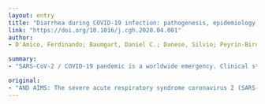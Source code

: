 ```yaml
---
layout: entry
title: "Diarrhea during COVID-19 infection: pathogenesis, epidemiology, prevention and management"
link: "https://doi.org/10.1016/j.cgh.2020.04.001"
author:
- D'Amico, Ferdinando; Baumgart, Daniel C.; Danese, Silvio; Peyrin-Biroulet, Laurent

summary:
- "SARS-CoV-2 / COVID-19 pandemic is a worldwide emergency. Clinical studies show an incidence rate of diarrhea ranging from 2% to 50% of cases. Diarrhea is frequent presenting symptom in patients infected with the disease. Increasing evidence indicates possible fecal oral transmission. Current treatment is supportive, but several options appear promising. The optimal methods to prevent, manage, and treat diarrhea are subjects of intensive research."

original:
- "AND AIMS: The severe acute respiratory syndrome coronavirus 2 (SARS-CoV-2 / COVID-19) pandemic is a worldwide emergency. An increasing number of diarrhea cases is reported. Here we investigate the epidemiology, clinical presentation, molecular mechanisms, management, and prevention of SARS-CoV-2 associated diarrhea. METHODS: We searched on PubMed, EMBASE, and Web of Science up to March 2020 to identify studies documenting diarrhea and mechansism of intestinal inflammation in patients with confirmed diagnosis of SARS-CoV-2 infection. RESULTS: Clinical studies show an incidence rate of diarrhea ranging from 2% to 50% of cases. It may precede or trail respiratory symptoms. A pooled analysis revealed an overall percentage of diarrhea onset of 10.4%. SARS-CoV uses the the angiotensin-converting enzyme 2 (ACE2) and the serine protease TMPRSS2 for S protein priming. ACE2 and TMPRSS2 are not only expressed in lung, but also in the small intestinal epithelia. ACE2 is expressed furthermore in the upper esophagus, liver, and colon. SARS-CoV-2 binding affinity to ACE2 is significantly higher (10-20 times) compared with SARS-CoV. Several reports indicate viral RNA shedding in stool detectable longer time period than in nasopharyngeal swabs. Current treatment is supportive, but several options appear promising and are the subject of investigation. CONCLUSION: Diarrhea is a frequent presenting symptom in patients infected with SARS-CoV-2. Increasing evidence indicates possible fecal oral transmission, indicating the need for a rapid and effective modification of the screening and diagnostic algorithms. The optimal methods to prevent, manage, and treat diarrhea in COVID-19 infected patients are subjects of intensive research."
---
```


